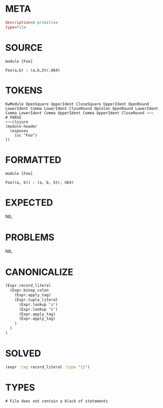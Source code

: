 # META
~~~ini
description=A primitive
type=file
~~~
# SOURCE
~~~roc
module [Foo]

Foo(a,b) : (a,b,Str,U64)
~~~
# TOKENS
~~~text
KwModule OpenSquare UpperIdent CloseSquare UpperIdent OpenRound LowerIdent Comma LowerIdent CloseRound OpColon OpenRound LowerIdent Comma LowerIdent Comma UpperIdent Comma UpperIdent CloseRound ~~~
# PARSE
~~~clojure
(module-header
  (exposes
    (uc "Foo")
))
~~~
# FORMATTED
~~~roc
module [Foo]

Foo((a, b)) : (a, b, Str, U64)
~~~
# EXPECTED
NIL
# PROBLEMS
NIL
# CANONICALIZE
~~~clojure
(Expr.record_literal
  (Expr.binop_colon
    (Expr.apply_tag)
    (Expr.tuple_literal
      (Expr.lookup "a")
      (Expr.lookup "b")
      (Expr.apply_tag)
      (Expr.apply_tag)
    )
  )
)
~~~
# SOLVED
~~~clojure
(expr :tag record_literal :type "{}")
~~~
# TYPES
~~~roc
# File does not contain a block of statements
~~~
